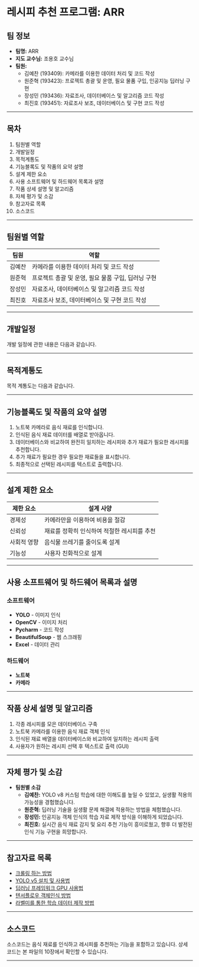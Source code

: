 # 레시피 추천 프로그램: ARR

## 팀 정보
- **팀명:** ARR
- **지도 교수님:** 조용호 교수님
- **팀원:**
  - 김예찬 (193409): 카메라를 이용한 데이터 처리 및 코드 작성
  - 원준혁 (193423): 프로젝트 총괄 및 운영, 필요 물품 구입, 인공지능 딥러닝 구현
  - 장성민 (193436): 자료조사, 데이터베이스 및 알고리즘 코드 작성
  - 최진호 (193451): 자료조사 보조, 데이터베이스 및 구현 코드 작성

---

## 목차
1. 팀원별 역할
2. 개발일정
3. 목적계통도
4. 기능블록도 및 작품의 요약 설명
5. 설계 제한 요소
6. 사용 소프트웨어 및 하드웨어 목록과 설명
7. 작품 상세 설명 및 알고리즘
8. 자체 평가 및 소감
9. 참고자료 목록
10. 소스코드

---

## 팀원별 역할
| 팀원     | 역할                              |
|----------|-----------------------------------|
| 김예찬    | 카메라를 이용한 데이터 처리 및 코드 작성 |
| 원준혁    | 프로젝트 총괄 및 운영, 필요 물품 구입, 딥러닝 구현 |
| 장성민    | 자료조사, 데이터베이스 및 알고리즘 코드 작성 |
| 최진호    | 자료조사 보조, 데이터베이스 및 구현 코드 작성 |

---

## 개발일정
개발 일정에 관한 내용은 다음과 같습니다.

---

## 목적계통도
목적 계통도는 다음과 같습니다.

---

## 기능블록도 및 작품의 요약 설명
1. 노트북 카메라로 음식 재료를 인식합니다.
2. 인식된 음식 재료 데이터를 배열로 받아옵니다.
3. 데이터베이스와 비교하여 완전히 일치하는 레시피와 추가 재료가 필요한 레시피를 추천합니다.
4. 추가 재료가 필요한 경우 필요한 재료들을 표시합니다.
5. 최종적으로 선택된 레시피를 텍스트로 출력합니다.

---

## 설계 제한 요소
| 제한 요소     | 설계 사양                               |
|--------------|----------------------------------------|
| 경제성       | 카메라만을 이용하여 비용을 절감          |
| 신뢰성       | 재료를 정확히 인식하여 적절한 레시피를 추천 |
| 사회적 영향   | 음식물 쓰레기를 줄이도록 설계            |
| 기능성       | 사용자 친화적으로 설계                   |

---

## 사용 소프트웨어 및 하드웨어 목록과 설명
### 소프트웨어
- **YOLO** - 이미지 인식
- **OpenCV** - 이미지 처리
- **Pycharm** - 코드 작성
- **BeautifulSoup** - 웹 스크래핑
- **Excel** - 데이터 관리

### 하드웨어
- **노트북**
- **카메라**

---

## 작품 상세 설명 및 알고리즘
1. 각종 레시피를 모은 데이터베이스 구축
2. 노트북 카메라를 이용한 음식 재료 객체 인식
3. 인식된 재료 배열을 데이터베이스와 비교하여 일치하는 레시피 출력
4. 사용자가 원하는 레시피 선택 후 텍스트로 출력 (GUI)

---

## 자체 평가 및 소감
- **팀원별 소감**  
  - **김예찬:** YOLO v8 커스텀 학습에 대한 이해도를 높일 수 있었고, 실생활 적용의 가능성을 경험했습니다.
  - **원준혁:** 딥러닝 기술을 실생활 문제 해결에 적용하는 방법을 체험했습니다.
  - **장성민:** 인공지능 객체 인식의 학습 자료 제작 방식을 이해하게 되었습니다.
  - **최진호:** 실시간 음식 재료 감지 및 요리 추천 기능이 흥미로웠고, 향후 더 발전된 인식 기능 구현을 희망합니다.

---

## 참고자료 목록
- [크롤링 하는 방법](https://otugi.tistory.com/393)
- [YOLO v5 설치 및 사용법](https://jeo96.tistory.com/entry/YOLOv5-설치-Pycharm)
- [딥러닝 프레임워크 GPU 사용법](https://jeo96.tistory.com/entry/Pytorch-CUDA-cuDNN-설치-windows-10)
- [텐서플로우 객체인식 방법](https://pseong.tistory.com/16)
- [라벨미를 통한 학습 데이터 제작 방법](https://made-by-kyu.tistory.com/entry/OpenCV-YOLOv8-커스텀-학습-데이터-만들기)

---

## 소스코드
소스코드는 음식 재료를 인식하고 레시피를 추천하는 기능을 포함하고 있습니다. 상세 코드는 본 파일의 10장에서 확인할 수 있습니다.

---
